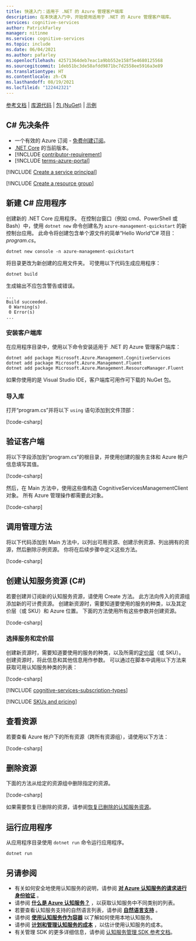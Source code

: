 ```yaml
---
title: 快速入门：适用于 .NET 的 Azure 管理客户端库
description: 在本快速入门中，开始使用适用于 .NET 的 Azure 管理客户端库。
services: cognitive-services
author: PatrickFarley
manager: nitinme
ms.service: cognitive-services
ms.topic: include
ms.date: 06/04/2021
ms.author: pafarley
ms.openlocfilehash: 42571364deb7eac1a9bb552e158f5e4680125568
ms.sourcegitcommit: 1deb51bc3de58afdd9871bc7d2558ee5916a3e89
ms.translationtype: HT
ms.contentlocale: zh-CN
ms.lasthandoff: 08/19/2021
ms.locfileid: "122442321"
---
```

[参考文档](/dotnet/api/overview/azure/cognitiveservices/management) | [库源代码](https://github.com/Azure/azure-sdk-for-net/tree/master/sdk/cognitiveservices/Microsoft.Azure.Management.CognitiveServices) | [包 (NuGet)](https://www.nuget.org/packages/Microsoft.Azure.Management.CognitiveServices/) | [示例](https://github.com/Azure/azure-sdk-for-net/tree/master/sdk/cognitiveservices/Microsoft.Azure.Management.CognitiveServices/tests)

## <a name="c-prerequisites"></a>C# 先决条件

* 一个有效的 Azure 订阅 - [免费创建订阅](https://azure.microsoft.com/free/)。
* [.NET Core](https://dotnet.microsoft.com/download/dotnet-core) 的当前版本。
* [!INCLUDE [contributor-requirement](./contributor-requirement.md)]
* [!INCLUDE [terms-azure-portal](./terms-azure-portal.md)]

[!INCLUDE [Create a service principal](./create-service-principal.md)]

[!INCLUDE [Create a resource group](./create-resource-group.md)]

## <a name="create-a-new-c-application"></a>新建 C# 应用程序

创建新的 .NET Core 应用程序。 在控制台窗口（例如 cmd、PowerShell 或 Bash）中，使用 `dotnet new` 命令创建名为 `azure-management-quickstart` 的新控制台应用。 此命令将创建包含单个源文件的简单“Hello World”C# 项目：*program.cs*。 

```console
dotnet new console -n azure-management-quickstart
```

将目录更改为新创建的应用文件夹。 可使用以下代码生成应用程序：

```console
dotnet build
```

生成输出不应包含警告或错误。 

```console
...
Build succeeded.
 0 Warning(s)
 0 Error(s)
...
```

### <a name="install-the-client-library"></a>安装客户端库

在应用程序目录中，使用以下命令安装适用于 .NET 的 Azure 管理客户端库：

```console
dotnet add package Microsoft.Azure.Management.CognitiveServices
dotnet add package Microsoft.Azure.Management.Fluent
dotnet add package Microsoft.Azure.Management.ResourceManager.Fluent
```

如果你使用的是 Visual Studio IDE，客户端库可用作可下载的 NuGet 包。

### <a name="import-libraries"></a>导入库

打开“program.cs”并将以下 `using` 语句添加到文件顶部：

[!code-csharp[](~/cognitive-services-quickstart-code/dotnet/azure_management_service/create_delete_resource.cs?name=snippet_using)]

## <a name="authenticate-the-client"></a>验证客户端

将以下字段添加到“program.cs”的根目录，并使用创建的服务主体和 Azure 帐户信息填写其值。

[!code-csharp[](~/cognitive-services-quickstart-code/dotnet/azure_management_service/create_delete_resource.cs?name=snippet_constants)]

然后，在 Main 方法中，使用这些值构造 CognitiveServicesManagementClient 对象。 所有 Azure 管理操作都需要此对象。

[!code-csharp[](~/cognitive-services-quickstart-code/dotnet/azure_management_service/create_delete_resource.cs?name=snippet_assigns)]

## <a name="call-management-methods"></a>调用管理方法

将以下代码添加到 Main 方法中，以列出可用资源、创建示例资源、列出拥有的资源，然后删除示例资源。 你将在后续步骤中定义这些方法。

[!code-csharp[](~/cognitive-services-quickstart-code/dotnet/azure_management_service/create_delete_resource.cs?name=snippet_calls)]

## <a name="create-a-cognitive-services-resource-c"></a>创建认知服务资源 (C#)

若要创建并订阅新的认知服务资源，请使用 Create 方法。 此方法向传入的资源组添加新的可计费资源。 创建新资源时，需要知道要使用的服务的种类，以及其定价层（或 SKU）和 Azure 位置。 下面的方法使用所有这些参数并创建资源。

[!code-csharp[](~/cognitive-services-quickstart-code/dotnet/azure_management_service/create_delete_resource.cs?name=snippet_create)]

### <a name="choose-a-service-and-pricing-tier"></a>选择服务和定价层

创建新资源时，需要知道要使用的服务的种类，以及所需的[定价层](https://azure.microsoft.com/pricing/details/cognitive-services/)（或 SKU）。 创建资源时，将此信息和其他信息用作参数。 可以通过在脚本中调用以下方法来获取可用认知服务种类的列表：

[!code-csharp[](~/cognitive-services-quickstart-code/dotnet/azure_management_service/create_delete_resource.cs?name=snippet_list_avail)]

[!INCLUDE [cognitive-services-subscription-types](../../../../includes/cognitive-services-subscription-types.md)]

[!INCLUDE [SKUs and pricing](./sku-pricing.md)]

## <a name="view-your-resources"></a>查看资源

若要查看 Azure 帐户下的所有资源（跨所有资源组），请使用以下方法：

[!code-csharp[](~/cognitive-services-quickstart-code/dotnet/azure_management_service/create_delete_resource.cs?name=snippet_list)]

## <a name="delete-a-resource"></a>删除资源

下面的方法从给定的资源组中删除指定的资源。

[!code-csharp[](~/cognitive-services-quickstart-code/dotnet/azure_management_service/create_delete_resource.cs?name=snippet_delete)]

如果需要恢复已删除的资源，请参阅[恢复已删除的认知服务资源](../../manage-resources.md)。

## <a name="run-the-application"></a>运行应用程序

从应用程序目录使用 `dotnet run` 命令运行应用程序。

```dotnet
dotnet run
```

## <a name="see-also"></a>另请参阅

* 有关如何安全地使用认知服务的说明，请参阅 **[对 Azure 认知服务的请求进行身份验证](../../authentication.md)** 。
* 请参阅 **[什么是 Azure 认知服务？](../../what-are-cognitive-services.md)** ，以获取认知服务中不同类别的列表。
* 若要查看认知服务支持的自然语言列表，请参阅 **[自然语言支持](../../language-support.md)** 。
* 请参阅 **[使用认知服务作为容器](../../cognitive-services-container-support.md)** 以了解如何使用本地认知服务。
* 请参阅 **[计划和管理认知服务的成本](../../plan-manage-costs.md)** ，以估计使用认知服务的成本。
* 有关管理 SDK 的更多详细信息，请参阅 [认知服务管理 SDK 参考文档](/dotnet/api/overview/azure/cognitiveservices/management)。

